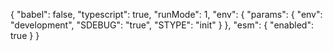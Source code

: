{
  "babel": false,
  "typescript": true,
  "runMode": 1,
  "env": {
    "params": {
      "env": "development",
      "SDEBUG": "true",
      "STYPE": "init"
    }
  },
  "esm": {
    "enabled": true
  }
}
